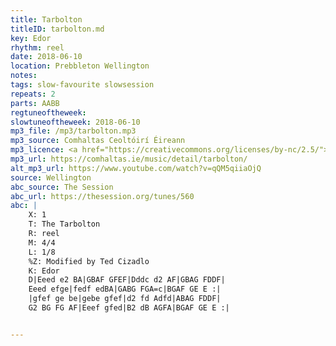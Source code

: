 ```yaml
---
title: Tarbolton
titleID: tarbolton.md
key: Edor
rhythm: reel
date: 2018-06-10
location: Prebbleton Wellington
notes:
tags: slow-favourite slowsession
repeats: 2 
parts: AABB 
regtuneoftheweek:
slowtuneoftheweek: 2018-06-10
mp3_file: /mp3/tarbolton.mp3
mp3_source: Comhaltas Ceoltóirí Éireann
mp3_licence: <a href="https://creativecommons.org/licenses/by-nc/2.5/">CC-BY-NC-2.5</a>
mp3_url: https://comhaltas.ie/music/detail/tarbolton/
alt_mp3_url: https://www.youtube.com/watch?v=qQM5qiiaOjQ
source: Wellington
abc_source: The Session
abc_url: https://thesession.org/tunes/560
abc: |
    X: 1
    T: The Tarbolton
    R: reel
    M: 4/4
    L: 1/8
    %Z: Modified by Ted Cizadlo
    K: Edor
    D|Eeed e2 BA|GBAF GFEF|Dddc d2 AF|GBAG FDDF|
    Eeed efge|fedf edBA|GABG FGA=c|BGAF GE E :|
    |gfef ge be|gebe gfef|d2 fd Adfd|ABAG FDDF|
    G2 BG FG AF|Eeef gfed|B2 dB AGFA|BGAF GE E :|


---
```

